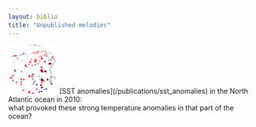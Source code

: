 ```yaml
---
layout: biblio
title: "Unpublished melodies"
---
```


<img class="imagelogo" src="/figures/publis/logo_anomalies.png" alt="SST anomalies">
[SST anomalies](/publications/sst_anomalies) in the North Atlantic ocean in 2010:<br> what provoked these strong temperature anomalies in that part of the ocean?

